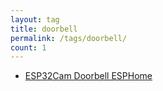 ```yaml
---
layout: tag
title: doorbell
permalink: /tags/doorbell/
count: 1
---
```


- [ESP32Cam Doorbell ESPHome](https://networkingdream.com/iot/esp32cam-doorbell-esphome/)
